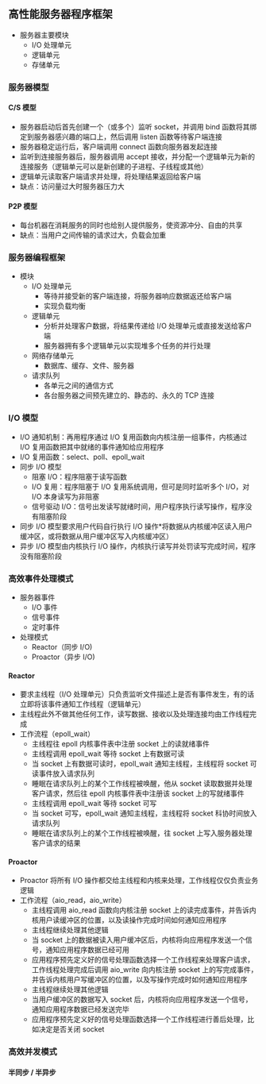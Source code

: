 ## 高性能服务器程序框架

- 服务器主要模块
  - I/O 处理单元
  - 逻辑单元
  - 存储单元

### 服务器模型

#### C/S 模型

- 服务器启动后首先创建一个（或多个）监听 socket，并调用 bind 函数将其绑定到服务器感兴趣的端口上，然后调用 listen 函数等待客户端连接
- 服务器稳定运行后，客户端调用 connect 函数向服务器发起连接
- 监听到连接服务器后，服务器调用 accept 接收，并分配一个逻辑单元为新的连接服务（逻辑单元可以是新创建的子进程、子线程或其他）
- 逻辑单元读取客户端请求并处理，将处理结果返回给客户端
- 缺点：访问量过大时服务器压力大

#### P2P 模型

- 每台机器在消耗服务的同时也给别人提供服务，使资源冲分、自由的共享
- 缺点：当用户之间传输的请求过大，负载会加重

### 服务器编程框架

- 模块
  - I/O 处理单元
    - 等待并接受新的客户端连接，将服务器响应数据返还给客户端
    - 实现负载均衡
  - 逻辑单元
    - 分析并处理客户数据，将结果传递给 I/O 处理单元或直接发送给客户端
    - 服务器拥有多个逻辑单元以实现堆多个任务的并行处理
  - 网络存储单元
    - 数据库、缓存、文件、服务器
  - 请求队列
    - 各单元之间的通信方式
    - 各台服务器之间预先建立的、静态的、永久的 TCP 连接

### I/O 模型

- I/O 通知机制：再用程序通过 I/O 复用函数向内核注册一组事件，内核通过 I/O 复用函数把其中就绪的事件通知给应用程序
- I/O 复用函数：select、poll、epoll_wait
- 同步 I/O 模型
  - 阻塞 I/O：程序阻塞于读写函数
  - I/O 复用：程序阻塞于 I/O 复用系统调用，但可是同时监听多个 I/O，对 I/O 本身读写为非阻塞
  - 信号驱动 I/O：信号出发读写就绪时间，用户程序执行读写操作，程序没有阻塞阶段
- 同步 I/O 模型要求用户代码自行执行 I/O 操作*将数据从内核缓冲区读入用户缓冲区，或将数据从用户缓冲区写入内核缓冲区）
- 异步 I/O 模型由内核执行 I/O 操作，内核执行读写并处罚读写完成时间，程序没有阻塞阶段

### 高效事件处理模式

- 服务器事件
  - I/O 事件
  - 信号事件
  - 定时事件
- 处理模式
  - Reactor（同步 I/O)
  - Proactor（异步 I/O)

#### Reactor

- 要求主线程（I/O 处理单元）只负责监听文件描述上是否有事件发生，有的话立即将该事件通知工作线程（逻辑单元）
- 主线程此外不做其他任何工作，读写数据、接收以及处理连接均由工作线程完成
- 工作流程（epoll_wait）
  - 主线程往 epoll 内核事件表中注册 socket 上的读就绪事件
  - 主线程调用 epoll_wait 等待 socket 上有数据可读
  - 当 socket 上有数据可读时，epoll_wait 通知主线程，主线程将 socket 可读事件放入请求队列
  - 睡眠在请求队列上的某个工作线程被唤醒，他从 socket 读取数据并处理客户请求，然后往 epoll 内核事件表中注册该 socket 上的写就绪事件
  - 主线程调用 epoll_wait 等待 socket 可写
  - 当 socket 可写，epoll_wait 通知主线程，主线程将 socket 科协时间放入请求队列
  - 睡眠在请求队列上的某个工作线程被唤醒，往 socket 上写入服务器处理客户请求的结果

#### Proactor

- Proactor 将所有 I/O 操作都交给主线程和内核来处理，工作线程仅仅负责业务逻辑
- 工作流程（aio_read，aio_write）
  - 主线程调用 aio_read 函数向内核注册 socket 上的读完成事件，并告诉内核用户读缓冲区的位置，以及读操作完成时间如何通知应用程序
  - 主线程继续处理其他逻辑
  - 当 socket 上的数据被读入用户缓冲区后，内核将向应用程序发送一个信号，通知应用程序数据已经可用
  - 应用程序预先定义好的信号处理函数选择一个工作线程来处理客户请求，工作线程处理完成后调用 aio_write 向内核注册 socket 上的写完成事件，并告诉内核用户写缓冲区的位置，以及写操作完成时如何通知应用程序
  - 主线程继续处理其他逻辑
  - 当用户缓冲区的数据写入 socket 后，内核将向应用程序发送一个信号，通知应用程序数据已经发送完毕
  - 应用程序预先定义好的信号处理函数选择一个工作线程进行善后处理，比如决定是否关闭 socket

### 高效并发模式

#### 半同步 / 半异步

